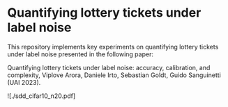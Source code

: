 # Quantifying lottery tickets under label noise

This repository implements key experiments on quantifying lottery tickets under label noise presented in the following paper:

Quantifying lottery tickets under label noise: accuracy, calibration, and complexity, Viplove Arora, Daniele Irto, Sebastian Goldt, Guido Sanguinetti (UAI 2023).

![./sdd_cifar10_n20.pdf]
